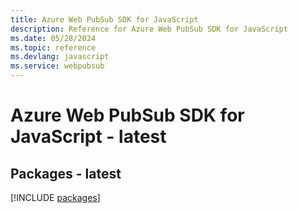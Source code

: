 ```yaml
---
title: Azure Web PubSub SDK for JavaScript
description: Reference for Azure Web PubSub SDK for JavaScript
ms.date: 05/28/2024
ms.topic: reference
ms.devlang: javascript
ms.service: webpubsub
---
```

# Azure Web PubSub SDK for JavaScript - latest
## Packages - latest
[!INCLUDE [packages](web-pubsub-index.md)]